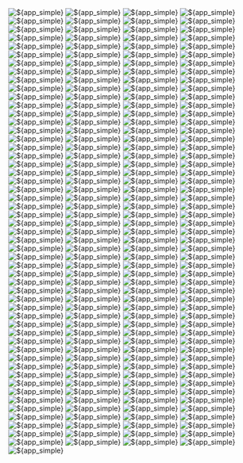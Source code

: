 <img src="https://github.com/Botspot/pi-apps-analytics/releases/download/net-install-graphs/${app_simple}-net-installs-graph.svg" alt="${app_simple}">
<img src="https://github.com/Botspot/pi-apps-analytics/releases/download/net-install-graphs/${app_simple}-net-installs-graph.svg" alt="${app_simple}">
<img src="https://github.com/Botspot/pi-apps-analytics/releases/download/net-install-graphs/${app_simple}-net-installs-graph.svg" alt="${app_simple}">
<img src="https://github.com/Botspot/pi-apps-analytics/releases/download/net-install-graphs/${app_simple}-net-installs-graph.svg" alt="${app_simple}">
<img src="https://github.com/Botspot/pi-apps-analytics/releases/download/net-install-graphs/${app_simple}-net-installs-graph.svg" alt="${app_simple}">
<img src="https://github.com/Botspot/pi-apps-analytics/releases/download/net-install-graphs/${app_simple}-net-installs-graph.svg" alt="${app_simple}">
<img src="https://github.com/Botspot/pi-apps-analytics/releases/download/net-install-graphs/${app_simple}-net-installs-graph.svg" alt="${app_simple}">
<img src="https://github.com/Botspot/pi-apps-analytics/releases/download/net-install-graphs/${app_simple}-net-installs-graph.svg" alt="${app_simple}">
<img src="https://github.com/Botspot/pi-apps-analytics/releases/download/net-install-graphs/${app_simple}-net-installs-graph.svg" alt="${app_simple}">
<img src="https://github.com/Botspot/pi-apps-analytics/releases/download/net-install-graphs/${app_simple}-net-installs-graph.svg" alt="${app_simple}">
<img src="https://github.com/Botspot/pi-apps-analytics/releases/download/net-install-graphs/${app_simple}-net-installs-graph.svg" alt="${app_simple}">
<img src="https://github.com/Botspot/pi-apps-analytics/releases/download/net-install-graphs/${app_simple}-net-installs-graph.svg" alt="${app_simple}">
<img src="https://github.com/Botspot/pi-apps-analytics/releases/download/net-install-graphs/${app_simple}-net-installs-graph.svg" alt="${app_simple}">
<img src="https://github.com/Botspot/pi-apps-analytics/releases/download/net-install-graphs/${app_simple}-net-installs-graph.svg" alt="${app_simple}">
<img src="https://github.com/Botspot/pi-apps-analytics/releases/download/net-install-graphs/${app_simple}-net-installs-graph.svg" alt="${app_simple}">
<img src="https://github.com/Botspot/pi-apps-analytics/releases/download/net-install-graphs/${app_simple}-net-installs-graph.svg" alt="${app_simple}">
<img src="https://github.com/Botspot/pi-apps-analytics/releases/download/net-install-graphs/${app_simple}-net-installs-graph.svg" alt="${app_simple}">
<img src="https://github.com/Botspot/pi-apps-analytics/releases/download/net-install-graphs/${app_simple}-net-installs-graph.svg" alt="${app_simple}">
<img src="https://github.com/Botspot/pi-apps-analytics/releases/download/net-install-graphs/${app_simple}-net-installs-graph.svg" alt="${app_simple}">
<img src="https://github.com/Botspot/pi-apps-analytics/releases/download/net-install-graphs/${app_simple}-net-installs-graph.svg" alt="${app_simple}">
<img src="https://github.com/Botspot/pi-apps-analytics/releases/download/net-install-graphs/${app_simple}-net-installs-graph.svg" alt="${app_simple}">
<img src="https://github.com/Botspot/pi-apps-analytics/releases/download/net-install-graphs/${app_simple}-net-installs-graph.svg" alt="${app_simple}">
<img src="https://github.com/Botspot/pi-apps-analytics/releases/download/net-install-graphs/${app_simple}-net-installs-graph.svg" alt="${app_simple}">
<img src="https://github.com/Botspot/pi-apps-analytics/releases/download/net-install-graphs/${app_simple}-net-installs-graph.svg" alt="${app_simple}">
<img src="https://github.com/Botspot/pi-apps-analytics/releases/download/net-install-graphs/${app_simple}-net-installs-graph.svg" alt="${app_simple}">
<img src="https://github.com/Botspot/pi-apps-analytics/releases/download/net-install-graphs/${app_simple}-net-installs-graph.svg" alt="${app_simple}">
<img src="https://github.com/Botspot/pi-apps-analytics/releases/download/net-install-graphs/${app_simple}-net-installs-graph.svg" alt="${app_simple}">
<img src="https://github.com/Botspot/pi-apps-analytics/releases/download/net-install-graphs/${app_simple}-net-installs-graph.svg" alt="${app_simple}">
<img src="https://github.com/Botspot/pi-apps-analytics/releases/download/net-install-graphs/${app_simple}-net-installs-graph.svg" alt="${app_simple}">
<img src="https://github.com/Botspot/pi-apps-analytics/releases/download/net-install-graphs/${app_simple}-net-installs-graph.svg" alt="${app_simple}">
<img src="https://github.com/Botspot/pi-apps-analytics/releases/download/net-install-graphs/${app_simple}-net-installs-graph.svg" alt="${app_simple}">
<img src="https://github.com/Botspot/pi-apps-analytics/releases/download/net-install-graphs/${app_simple}-net-installs-graph.svg" alt="${app_simple}">
<img src="https://github.com/Botspot/pi-apps-analytics/releases/download/net-install-graphs/${app_simple}-net-installs-graph.svg" alt="${app_simple}">
<img src="https://github.com/Botspot/pi-apps-analytics/releases/download/net-install-graphs/${app_simple}-net-installs-graph.svg" alt="${app_simple}">
<img src="https://github.com/Botspot/pi-apps-analytics/releases/download/net-install-graphs/${app_simple}-net-installs-graph.svg" alt="${app_simple}">
<img src="https://github.com/Botspot/pi-apps-analytics/releases/download/net-install-graphs/${app_simple}-net-installs-graph.svg" alt="${app_simple}">
<img src="https://github.com/Botspot/pi-apps-analytics/releases/download/net-install-graphs/${app_simple}-net-installs-graph.svg" alt="${app_simple}">
<img src="https://github.com/Botspot/pi-apps-analytics/releases/download/net-install-graphs/${app_simple}-net-installs-graph.svg" alt="${app_simple}">
<img src="https://github.com/Botspot/pi-apps-analytics/releases/download/net-install-graphs/${app_simple}-net-installs-graph.svg" alt="${app_simple}">
<img src="https://github.com/Botspot/pi-apps-analytics/releases/download/net-install-graphs/${app_simple}-net-installs-graph.svg" alt="${app_simple}">
<img src="https://github.com/Botspot/pi-apps-analytics/releases/download/net-install-graphs/${app_simple}-net-installs-graph.svg" alt="${app_simple}">
<img src="https://github.com/Botspot/pi-apps-analytics/releases/download/net-install-graphs/${app_simple}-net-installs-graph.svg" alt="${app_simple}">
<img src="https://github.com/Botspot/pi-apps-analytics/releases/download/net-install-graphs/${app_simple}-net-installs-graph.svg" alt="${app_simple}">
<img src="https://github.com/Botspot/pi-apps-analytics/releases/download/net-install-graphs/${app_simple}-net-installs-graph.svg" alt="${app_simple}">
<img src="https://github.com/Botspot/pi-apps-analytics/releases/download/net-install-graphs/${app_simple}-net-installs-graph.svg" alt="${app_simple}">
<img src="https://github.com/Botspot/pi-apps-analytics/releases/download/net-install-graphs/${app_simple}-net-installs-graph.svg" alt="${app_simple}">
<img src="https://github.com/Botspot/pi-apps-analytics/releases/download/net-install-graphs/${app_simple}-net-installs-graph.svg" alt="${app_simple}">
<img src="https://github.com/Botspot/pi-apps-analytics/releases/download/net-install-graphs/${app_simple}-net-installs-graph.svg" alt="${app_simple}">
<img src="https://github.com/Botspot/pi-apps-analytics/releases/download/net-install-graphs/${app_simple}-net-installs-graph.svg" alt="${app_simple}">
<img src="https://github.com/Botspot/pi-apps-analytics/releases/download/net-install-graphs/${app_simple}-net-installs-graph.svg" alt="${app_simple}">
<img src="https://github.com/Botspot/pi-apps-analytics/releases/download/net-install-graphs/${app_simple}-net-installs-graph.svg" alt="${app_simple}">
<img src="https://github.com/Botspot/pi-apps-analytics/releases/download/net-install-graphs/${app_simple}-net-installs-graph.svg" alt="${app_simple}">
<img src="https://github.com/Botspot/pi-apps-analytics/releases/download/net-install-graphs/${app_simple}-net-installs-graph.svg" alt="${app_simple}">
<img src="https://github.com/Botspot/pi-apps-analytics/releases/download/net-install-graphs/${app_simple}-net-installs-graph.svg" alt="${app_simple}">
<img src="https://github.com/Botspot/pi-apps-analytics/releases/download/net-install-graphs/${app_simple}-net-installs-graph.svg" alt="${app_simple}">
<img src="https://github.com/Botspot/pi-apps-analytics/releases/download/net-install-graphs/${app_simple}-net-installs-graph.svg" alt="${app_simple}">
<img src="https://github.com/Botspot/pi-apps-analytics/releases/download/net-install-graphs/${app_simple}-net-installs-graph.svg" alt="${app_simple}">
<img src="https://github.com/Botspot/pi-apps-analytics/releases/download/net-install-graphs/${app_simple}-net-installs-graph.svg" alt="${app_simple}">
<img src="https://github.com/Botspot/pi-apps-analytics/releases/download/net-install-graphs/${app_simple}-net-installs-graph.svg" alt="${app_simple}">
<img src="https://github.com/Botspot/pi-apps-analytics/releases/download/net-install-graphs/${app_simple}-net-installs-graph.svg" alt="${app_simple}">
<img src="https://github.com/Botspot/pi-apps-analytics/releases/download/net-install-graphs/${app_simple}-net-installs-graph.svg" alt="${app_simple}">
<img src="https://github.com/Botspot/pi-apps-analytics/releases/download/net-install-graphs/${app_simple}-net-installs-graph.svg" alt="${app_simple}">
<img src="https://github.com/Botspot/pi-apps-analytics/releases/download/net-install-graphs/${app_simple}-net-installs-graph.svg" alt="${app_simple}">
<img src="https://github.com/Botspot/pi-apps-analytics/releases/download/net-install-graphs/${app_simple}-net-installs-graph.svg" alt="${app_simple}">
<img src="https://github.com/Botspot/pi-apps-analytics/releases/download/net-install-graphs/${app_simple}-net-installs-graph.svg" alt="${app_simple}">
<img src="https://github.com/Botspot/pi-apps-analytics/releases/download/net-install-graphs/${app_simple}-net-installs-graph.svg" alt="${app_simple}">
<img src="https://github.com/Botspot/pi-apps-analytics/releases/download/net-install-graphs/${app_simple}-net-installs-graph.svg" alt="${app_simple}">
<img src="https://github.com/Botspot/pi-apps-analytics/releases/download/net-install-graphs/${app_simple}-net-installs-graph.svg" alt="${app_simple}">
<img src="https://github.com/Botspot/pi-apps-analytics/releases/download/net-install-graphs/${app_simple}-net-installs-graph.svg" alt="${app_simple}">
<img src="https://github.com/Botspot/pi-apps-analytics/releases/download/net-install-graphs/${app_simple}-net-installs-graph.svg" alt="${app_simple}">
<img src="https://github.com/Botspot/pi-apps-analytics/releases/download/net-install-graphs/${app_simple}-net-installs-graph.svg" alt="${app_simple}">
<img src="https://github.com/Botspot/pi-apps-analytics/releases/download/net-install-graphs/${app_simple}-net-installs-graph.svg" alt="${app_simple}">
<img src="https://github.com/Botspot/pi-apps-analytics/releases/download/net-install-graphs/${app_simple}-net-installs-graph.svg" alt="${app_simple}">
<img src="https://github.com/Botspot/pi-apps-analytics/releases/download/net-install-graphs/${app_simple}-net-installs-graph.svg" alt="${app_simple}">
<img src="https://github.com/Botspot/pi-apps-analytics/releases/download/net-install-graphs/${app_simple}-net-installs-graph.svg" alt="${app_simple}">
<img src="https://github.com/Botspot/pi-apps-analytics/releases/download/net-install-graphs/${app_simple}-net-installs-graph.svg" alt="${app_simple}">
<img src="https://github.com/Botspot/pi-apps-analytics/releases/download/net-install-graphs/${app_simple}-net-installs-graph.svg" alt="${app_simple}">
<img src="https://github.com/Botspot/pi-apps-analytics/releases/download/net-install-graphs/${app_simple}-net-installs-graph.svg" alt="${app_simple}">
<img src="https://github.com/Botspot/pi-apps-analytics/releases/download/net-install-graphs/${app_simple}-net-installs-graph.svg" alt="${app_simple}">
<img src="https://github.com/Botspot/pi-apps-analytics/releases/download/net-install-graphs/${app_simple}-net-installs-graph.svg" alt="${app_simple}">
<img src="https://github.com/Botspot/pi-apps-analytics/releases/download/net-install-graphs/${app_simple}-net-installs-graph.svg" alt="${app_simple}">
<img src="https://github.com/Botspot/pi-apps-analytics/releases/download/net-install-graphs/${app_simple}-net-installs-graph.svg" alt="${app_simple}">
<img src="https://github.com/Botspot/pi-apps-analytics/releases/download/net-install-graphs/${app_simple}-net-installs-graph.svg" alt="${app_simple}">
<img src="https://github.com/Botspot/pi-apps-analytics/releases/download/net-install-graphs/${app_simple}-net-installs-graph.svg" alt="${app_simple}">
<img src="https://github.com/Botspot/pi-apps-analytics/releases/download/net-install-graphs/${app_simple}-net-installs-graph.svg" alt="${app_simple}">
<img src="https://github.com/Botspot/pi-apps-analytics/releases/download/net-install-graphs/${app_simple}-net-installs-graph.svg" alt="${app_simple}">
<img src="https://github.com/Botspot/pi-apps-analytics/releases/download/net-install-graphs/${app_simple}-net-installs-graph.svg" alt="${app_simple}">
<img src="https://github.com/Botspot/pi-apps-analytics/releases/download/net-install-graphs/${app_simple}-net-installs-graph.svg" alt="${app_simple}">
<img src="https://github.com/Botspot/pi-apps-analytics/releases/download/net-install-graphs/${app_simple}-net-installs-graph.svg" alt="${app_simple}">
<img src="https://github.com/Botspot/pi-apps-analytics/releases/download/net-install-graphs/${app_simple}-net-installs-graph.svg" alt="${app_simple}">
<img src="https://github.com/Botspot/pi-apps-analytics/releases/download/net-install-graphs/${app_simple}-net-installs-graph.svg" alt="${app_simple}">
<img src="https://github.com/Botspot/pi-apps-analytics/releases/download/net-install-graphs/${app_simple}-net-installs-graph.svg" alt="${app_simple}">
<img src="https://github.com/Botspot/pi-apps-analytics/releases/download/net-install-graphs/${app_simple}-net-installs-graph.svg" alt="${app_simple}">
<img src="https://github.com/Botspot/pi-apps-analytics/releases/download/net-install-graphs/${app_simple}-net-installs-graph.svg" alt="${app_simple}">
<img src="https://github.com/Botspot/pi-apps-analytics/releases/download/net-install-graphs/${app_simple}-net-installs-graph.svg" alt="${app_simple}">
<img src="https://github.com/Botspot/pi-apps-analytics/releases/download/net-install-graphs/${app_simple}-net-installs-graph.svg" alt="${app_simple}">
<img src="https://github.com/Botspot/pi-apps-analytics/releases/download/net-install-graphs/${app_simple}-net-installs-graph.svg" alt="${app_simple}">
<img src="https://github.com/Botspot/pi-apps-analytics/releases/download/net-install-graphs/${app_simple}-net-installs-graph.svg" alt="${app_simple}">
<img src="https://github.com/Botspot/pi-apps-analytics/releases/download/net-install-graphs/${app_simple}-net-installs-graph.svg" alt="${app_simple}">
<img src="https://github.com/Botspot/pi-apps-analytics/releases/download/net-install-graphs/${app_simple}-net-installs-graph.svg" alt="${app_simple}">
<img src="https://github.com/Botspot/pi-apps-analytics/releases/download/net-install-graphs/${app_simple}-net-installs-graph.svg" alt="${app_simple}">
<img src="https://github.com/Botspot/pi-apps-analytics/releases/download/net-install-graphs/${app_simple}-net-installs-graph.svg" alt="${app_simple}">
<img src="https://github.com/Botspot/pi-apps-analytics/releases/download/net-install-graphs/${app_simple}-net-installs-graph.svg" alt="${app_simple}">
<img src="https://github.com/Botspot/pi-apps-analytics/releases/download/net-install-graphs/${app_simple}-net-installs-graph.svg" alt="${app_simple}">
<img src="https://github.com/Botspot/pi-apps-analytics/releases/download/net-install-graphs/${app_simple}-net-installs-graph.svg" alt="${app_simple}">
<img src="https://github.com/Botspot/pi-apps-analytics/releases/download/net-install-graphs/${app_simple}-net-installs-graph.svg" alt="${app_simple}">
<img src="https://github.com/Botspot/pi-apps-analytics/releases/download/net-install-graphs/${app_simple}-net-installs-graph.svg" alt="${app_simple}">
<img src="https://github.com/Botspot/pi-apps-analytics/releases/download/net-install-graphs/${app_simple}-net-installs-graph.svg" alt="${app_simple}">
<img src="https://github.com/Botspot/pi-apps-analytics/releases/download/net-install-graphs/${app_simple}-net-installs-graph.svg" alt="${app_simple}">
<img src="https://github.com/Botspot/pi-apps-analytics/releases/download/net-install-graphs/${app_simple}-net-installs-graph.svg" alt="${app_simple}">
<img src="https://github.com/Botspot/pi-apps-analytics/releases/download/net-install-graphs/${app_simple}-net-installs-graph.svg" alt="${app_simple}">
<img src="https://github.com/Botspot/pi-apps-analytics/releases/download/net-install-graphs/${app_simple}-net-installs-graph.svg" alt="${app_simple}">
<img src="https://github.com/Botspot/pi-apps-analytics/releases/download/net-install-graphs/${app_simple}-net-installs-graph.svg" alt="${app_simple}">
<img src="https://github.com/Botspot/pi-apps-analytics/releases/download/net-install-graphs/${app_simple}-net-installs-graph.svg" alt="${app_simple}">
<img src="https://github.com/Botspot/pi-apps-analytics/releases/download/net-install-graphs/${app_simple}-net-installs-graph.svg" alt="${app_simple}">
<img src="https://github.com/Botspot/pi-apps-analytics/releases/download/net-install-graphs/${app_simple}-net-installs-graph.svg" alt="${app_simple}">
<img src="https://github.com/Botspot/pi-apps-analytics/releases/download/net-install-graphs/${app_simple}-net-installs-graph.svg" alt="${app_simple}">
<img src="https://github.com/Botspot/pi-apps-analytics/releases/download/net-install-graphs/${app_simple}-net-installs-graph.svg" alt="${app_simple}">
<img src="https://github.com/Botspot/pi-apps-analytics/releases/download/net-install-graphs/${app_simple}-net-installs-graph.svg" alt="${app_simple}">
<img src="https://github.com/Botspot/pi-apps-analytics/releases/download/net-install-graphs/${app_simple}-net-installs-graph.svg" alt="${app_simple}">
<img src="https://github.com/Botspot/pi-apps-analytics/releases/download/net-install-graphs/${app_simple}-net-installs-graph.svg" alt="${app_simple}">
<img src="https://github.com/Botspot/pi-apps-analytics/releases/download/net-install-graphs/${app_simple}-net-installs-graph.svg" alt="${app_simple}">
<img src="https://github.com/Botspot/pi-apps-analytics/releases/download/net-install-graphs/${app_simple}-net-installs-graph.svg" alt="${app_simple}">
<img src="https://github.com/Botspot/pi-apps-analytics/releases/download/net-install-graphs/${app_simple}-net-installs-graph.svg" alt="${app_simple}">
<img src="https://github.com/Botspot/pi-apps-analytics/releases/download/net-install-graphs/${app_simple}-net-installs-graph.svg" alt="${app_simple}">
<img src="https://github.com/Botspot/pi-apps-analytics/releases/download/net-install-graphs/${app_simple}-net-installs-graph.svg" alt="${app_simple}">
<img src="https://github.com/Botspot/pi-apps-analytics/releases/download/net-install-graphs/${app_simple}-net-installs-graph.svg" alt="${app_simple}">
<img src="https://github.com/Botspot/pi-apps-analytics/releases/download/net-install-graphs/${app_simple}-net-installs-graph.svg" alt="${app_simple}">
<img src="https://github.com/Botspot/pi-apps-analytics/releases/download/net-install-graphs/${app_simple}-net-installs-graph.svg" alt="${app_simple}">
<img src="https://github.com/Botspot/pi-apps-analytics/releases/download/net-install-graphs/${app_simple}-net-installs-graph.svg" alt="${app_simple}">
<img src="https://github.com/Botspot/pi-apps-analytics/releases/download/net-install-graphs/${app_simple}-net-installs-graph.svg" alt="${app_simple}">
<img src="https://github.com/Botspot/pi-apps-analytics/releases/download/net-install-graphs/${app_simple}-net-installs-graph.svg" alt="${app_simple}">
<img src="https://github.com/Botspot/pi-apps-analytics/releases/download/net-install-graphs/${app_simple}-net-installs-graph.svg" alt="${app_simple}">
<img src="https://github.com/Botspot/pi-apps-analytics/releases/download/net-install-graphs/${app_simple}-net-installs-graph.svg" alt="${app_simple}">
<img src="https://github.com/Botspot/pi-apps-analytics/releases/download/net-install-graphs/${app_simple}-net-installs-graph.svg" alt="${app_simple}">
<img src="https://github.com/Botspot/pi-apps-analytics/releases/download/net-install-graphs/${app_simple}-net-installs-graph.svg" alt="${app_simple}">
<img src="https://github.com/Botspot/pi-apps-analytics/releases/download/net-install-graphs/${app_simple}-net-installs-graph.svg" alt="${app_simple}">
<img src="https://github.com/Botspot/pi-apps-analytics/releases/download/net-install-graphs/${app_simple}-net-installs-graph.svg" alt="${app_simple}">
<img src="https://github.com/Botspot/pi-apps-analytics/releases/download/net-install-graphs/${app_simple}-net-installs-graph.svg" alt="${app_simple}">
<img src="https://github.com/Botspot/pi-apps-analytics/releases/download/net-install-graphs/${app_simple}-net-installs-graph.svg" alt="${app_simple}">
<img src="https://github.com/Botspot/pi-apps-analytics/releases/download/net-install-graphs/${app_simple}-net-installs-graph.svg" alt="${app_simple}">
<img src="https://github.com/Botspot/pi-apps-analytics/releases/download/net-install-graphs/${app_simple}-net-installs-graph.svg" alt="${app_simple}">
<img src="https://github.com/Botspot/pi-apps-analytics/releases/download/net-install-graphs/${app_simple}-net-installs-graph.svg" alt="${app_simple}">
<img src="https://github.com/Botspot/pi-apps-analytics/releases/download/net-install-graphs/${app_simple}-net-installs-graph.svg" alt="${app_simple}">
<img src="https://github.com/Botspot/pi-apps-analytics/releases/download/net-install-graphs/${app_simple}-net-installs-graph.svg" alt="${app_simple}">
<img src="https://github.com/Botspot/pi-apps-analytics/releases/download/net-install-graphs/${app_simple}-net-installs-graph.svg" alt="${app_simple}">
<img src="https://github.com/Botspot/pi-apps-analytics/releases/download/net-install-graphs/${app_simple}-net-installs-graph.svg" alt="${app_simple}">
<img src="https://github.com/Botspot/pi-apps-analytics/releases/download/net-install-graphs/${app_simple}-net-installs-graph.svg" alt="${app_simple}">
<img src="https://github.com/Botspot/pi-apps-analytics/releases/download/net-install-graphs/${app_simple}-net-installs-graph.svg" alt="${app_simple}">
<img src="https://github.com/Botspot/pi-apps-analytics/releases/download/net-install-graphs/${app_simple}-net-installs-graph.svg" alt="${app_simple}">
<img src="https://github.com/Botspot/pi-apps-analytics/releases/download/net-install-graphs/${app_simple}-net-installs-graph.svg" alt="${app_simple}">
<img src="https://github.com/Botspot/pi-apps-analytics/releases/download/net-install-graphs/${app_simple}-net-installs-graph.svg" alt="${app_simple}">
<img src="https://github.com/Botspot/pi-apps-analytics/releases/download/net-install-graphs/${app_simple}-net-installs-graph.svg" alt="${app_simple}">
<img src="https://github.com/Botspot/pi-apps-analytics/releases/download/net-install-graphs/${app_simple}-net-installs-graph.svg" alt="${app_simple}">
<img src="https://github.com/Botspot/pi-apps-analytics/releases/download/net-install-graphs/${app_simple}-net-installs-graph.svg" alt="${app_simple}">
<img src="https://github.com/Botspot/pi-apps-analytics/releases/download/net-install-graphs/${app_simple}-net-installs-graph.svg" alt="${app_simple}">
<img src="https://github.com/Botspot/pi-apps-analytics/releases/download/net-install-graphs/${app_simple}-net-installs-graph.svg" alt="${app_simple}">
<img src="https://github.com/Botspot/pi-apps-analytics/releases/download/net-install-graphs/${app_simple}-net-installs-graph.svg" alt="${app_simple}">
<img src="https://github.com/Botspot/pi-apps-analytics/releases/download/net-install-graphs/${app_simple}-net-installs-graph.svg" alt="${app_simple}">
<img src="https://github.com/Botspot/pi-apps-analytics/releases/download/net-install-graphs/${app_simple}-net-installs-graph.svg" alt="${app_simple}">
<img src="https://github.com/Botspot/pi-apps-analytics/releases/download/net-install-graphs/${app_simple}-net-installs-graph.svg" alt="${app_simple}">
<img src="https://github.com/Botspot/pi-apps-analytics/releases/download/net-install-graphs/${app_simple}-net-installs-graph.svg" alt="${app_simple}">
<img src="https://github.com/Botspot/pi-apps-analytics/releases/download/net-install-graphs/${app_simple}-net-installs-graph.svg" alt="${app_simple}">
<img src="https://github.com/Botspot/pi-apps-analytics/releases/download/net-install-graphs/${app_simple}-net-installs-graph.svg" alt="${app_simple}">
<img src="https://github.com/Botspot/pi-apps-analytics/releases/download/net-install-graphs/${app_simple}-net-installs-graph.svg" alt="${app_simple}">
<img src="https://github.com/Botspot/pi-apps-analytics/releases/download/net-install-graphs/${app_simple}-net-installs-graph.svg" alt="${app_simple}">
<img src="https://github.com/Botspot/pi-apps-analytics/releases/download/net-install-graphs/${app_simple}-net-installs-graph.svg" alt="${app_simple}">
<img src="https://github.com/Botspot/pi-apps-analytics/releases/download/net-install-graphs/${app_simple}-net-installs-graph.svg" alt="${app_simple}">
<img src="https://github.com/Botspot/pi-apps-analytics/releases/download/net-install-graphs/${app_simple}-net-installs-graph.svg" alt="${app_simple}">
<img src="https://github.com/Botspot/pi-apps-analytics/releases/download/net-install-graphs/${app_simple}-net-installs-graph.svg" alt="${app_simple}">
<img src="https://github.com/Botspot/pi-apps-analytics/releases/download/net-install-graphs/${app_simple}-net-installs-graph.svg" alt="${app_simple}">
<img src="https://github.com/Botspot/pi-apps-analytics/releases/download/net-install-graphs/${app_simple}-net-installs-graph.svg" alt="${app_simple}">
<img src="https://github.com/Botspot/pi-apps-analytics/releases/download/net-install-graphs/${app_simple}-net-installs-graph.svg" alt="${app_simple}">
<img src="https://github.com/Botspot/pi-apps-analytics/releases/download/net-install-graphs/${app_simple}-net-installs-graph.svg" alt="${app_simple}">
<img src="https://github.com/Botspot/pi-apps-analytics/releases/download/net-install-graphs/${app_simple}-net-installs-graph.svg" alt="${app_simple}">
<img src="https://github.com/Botspot/pi-apps-analytics/releases/download/net-install-graphs/${app_simple}-net-installs-graph.svg" alt="${app_simple}">
<img src="https://github.com/Botspot/pi-apps-analytics/releases/download/net-install-graphs/${app_simple}-net-installs-graph.svg" alt="${app_simple}">
<img src="https://github.com/Botspot/pi-apps-analytics/releases/download/net-install-graphs/${app_simple}-net-installs-graph.svg" alt="${app_simple}">
<img src="https://github.com/Botspot/pi-apps-analytics/releases/download/net-install-graphs/${app_simple}-net-installs-graph.svg" alt="${app_simple}">
<img src="https://github.com/Botspot/pi-apps-analytics/releases/download/net-install-graphs/${app_simple}-net-installs-graph.svg" alt="${app_simple}">
<img src="https://github.com/Botspot/pi-apps-analytics/releases/download/net-install-graphs/${app_simple}-net-installs-graph.svg" alt="${app_simple}">
<img src="https://github.com/Botspot/pi-apps-analytics/releases/download/net-install-graphs/${app_simple}-net-installs-graph.svg" alt="${app_simple}">
<img src="https://github.com/Botspot/pi-apps-analytics/releases/download/net-install-graphs/${app_simple}-net-installs-graph.svg" alt="${app_simple}">
<img src="https://github.com/Botspot/pi-apps-analytics/releases/download/net-install-graphs/${app_simple}-net-installs-graph.svg" alt="${app_simple}">
<img src="https://github.com/Botspot/pi-apps-analytics/releases/download/net-install-graphs/${app_simple}-net-installs-graph.svg" alt="${app_simple}">
<img src="https://github.com/Botspot/pi-apps-analytics/releases/download/net-install-graphs/${app_simple}-net-installs-graph.svg" alt="${app_simple}">
<img src="https://github.com/Botspot/pi-apps-analytics/releases/download/net-install-graphs/${app_simple}-net-installs-graph.svg" alt="${app_simple}">
<img src="https://github.com/Botspot/pi-apps-analytics/releases/download/net-install-graphs/${app_simple}-net-installs-graph.svg" alt="${app_simple}">
<img src="https://github.com/Botspot/pi-apps-analytics/releases/download/net-install-graphs/${app_simple}-net-installs-graph.svg" alt="${app_simple}">
<img src="https://github.com/Botspot/pi-apps-analytics/releases/download/net-install-graphs/${app_simple}-net-installs-graph.svg" alt="${app_simple}">
<img src="https://github.com/Botspot/pi-apps-analytics/releases/download/net-install-graphs/${app_simple}-net-installs-graph.svg" alt="${app_simple}">
<img src="https://github.com/Botspot/pi-apps-analytics/releases/download/net-install-graphs/${app_simple}-net-installs-graph.svg" alt="${app_simple}">
<img src="https://github.com/Botspot/pi-apps-analytics/releases/download/net-install-graphs/${app_simple}-net-installs-graph.svg" alt="${app_simple}">
<img src="https://github.com/Botspot/pi-apps-analytics/releases/download/net-install-graphs/${app_simple}-net-installs-graph.svg" alt="${app_simple}">
<img src="https://github.com/Botspot/pi-apps-analytics/releases/download/net-install-graphs/${app_simple}-net-installs-graph.svg" alt="${app_simple}">
<img src="https://github.com/Botspot/pi-apps-analytics/releases/download/net-install-graphs/${app_simple}-net-installs-graph.svg" alt="${app_simple}">
<img src="https://github.com/Botspot/pi-apps-analytics/releases/download/net-install-graphs/${app_simple}-net-installs-graph.svg" alt="${app_simple}">
<img src="https://github.com/Botspot/pi-apps-analytics/releases/download/net-install-graphs/${app_simple}-net-installs-graph.svg" alt="${app_simple}">
<img src="https://github.com/Botspot/pi-apps-analytics/releases/download/net-install-graphs/${app_simple}-net-installs-graph.svg" alt="${app_simple}">
<img src="https://github.com/Botspot/pi-apps-analytics/releases/download/net-install-graphs/${app_simple}-net-installs-graph.svg" alt="${app_simple}">
<img src="https://github.com/Botspot/pi-apps-analytics/releases/download/net-install-graphs/${app_simple}-net-installs-graph.svg" alt="${app_simple}">
<img src="https://github.com/Botspot/pi-apps-analytics/releases/download/net-install-graphs/${app_simple}-net-installs-graph.svg" alt="${app_simple}">
<img src="https://github.com/Botspot/pi-apps-analytics/releases/download/net-install-graphs/${app_simple}-net-installs-graph.svg" alt="${app_simple}">
<img src="https://github.com/Botspot/pi-apps-analytics/releases/download/net-install-graphs/${app_simple}-net-installs-graph.svg" alt="${app_simple}">
<img src="https://github.com/Botspot/pi-apps-analytics/releases/download/net-install-graphs/${app_simple}-net-installs-graph.svg" alt="${app_simple}">
<img src="https://github.com/Botspot/pi-apps-analytics/releases/download/net-install-graphs/${app_simple}-net-installs-graph.svg" alt="${app_simple}">
<img src="https://github.com/Botspot/pi-apps-analytics/releases/download/net-install-graphs/${app_simple}-net-installs-graph.svg" alt="${app_simple}">
<img src="https://github.com/Botspot/pi-apps-analytics/releases/download/net-install-graphs/${app_simple}-net-installs-graph.svg" alt="${app_simple}">
<img src="https://github.com/Botspot/pi-apps-analytics/releases/download/net-install-graphs/${app_simple}-net-installs-graph.svg" alt="${app_simple}">
